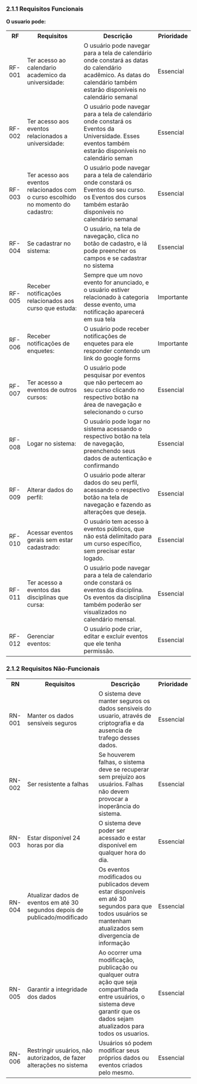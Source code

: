 ### **2.1.1 Requisitos Funcionais**

**O usuario pode:**

<table>
<tr>
<th>RF</th>
<th>Requisitos</th>
<th>Descrição</th>
<th>Prioridade</th>
</tr>

<tr>
<td>RF-001</td>
<td>Ter acesso ao calendario academico da universidade:</td>
<td>O usuário pode navegar para a tela de calendário onde constará as datas do calendário acadêmico. As datas do calendário também estarão disponíveis no calendário semanal</td>
<td>Essencial</td>
</tr>

<tr>
<td>RF-002</td>
<td>Ter acesso aos eventos relacionados a universidade:</td>
<td> O usuário pode navegar para a tela de calendário onde constará os Eventos da Universidade. Esses eventos também estarão disponíveis no calendário seman</td>
<td>Essencial</td>
</tr>
<tr>
<td>RF-003</td>
<td>Ter acesso aos eventos relacionados com o curso escolhido no momento do cadastro:</td>
<td> O usuário pode navegar para a tela de calendário onde constará os Eventos do seu curso. os Eventos dos cursos também estarão disponíveis no calendário semanal</td>
<td>Essencial</td>
</tr>
<tr>
<td>RF-004</td>
<td>Se cadastrar no sistema:</td>
<td>O usuário, na tela de navegação, clica no botão de cadastro, e lá pode preencher os campos e se cadastrar no sistema</td>
<td>Essencial</td>
</tr>
<tr>
<td>RF-005</td>
<td>Receber notificações relacionados aos curso que estuda:</td>
<td>Sempre que um novo evento for anunciado, e o usuário estiver relacionado à categoria desse evento, uma notificação aparecerá em sua tela</td>
<td>Importante</td>
</tr>
<tr>
<td>RF-006</td>
<td>Receber notificações de enquetes:</td>
<td>O usuário pode receber notificações de enquetes para ele responder contendo um link do google forms</td>
<td>Importante</td>
</tr>
<tr>
<td>RF-007</td>
<td>Ter acesso a eventos de outros cursos:</td>
<td>O usuário pode pesquisar por eventos que não pertecem ao seu curso clicando no respectivo botão na área de navegação e selecionando o curso</td>
<td>Essencial</td>
</tr>
<tr>
<td>RF-008</td>
<td>Logar no sistema:</td>
<td> O usuário pode logar no sistema acessando o respectivo botão na tela de navegação, preenchendo seus dados de autenticação e confirmando</td>
<td>Essencial</td>
</tr>
<tr>
<td>RF-009</td>
<td>Alterar dados do perfil:</td>
<td>O usuário pode alterar dados do seu perfil, acessando o respectivo botão na tela de navegação e fazendo as alterações que deseja.</td>
<td>Essencial</td>
</tr>
<tr>
<td>RF-010</td>
<td>Acessar eventos gerais sem estar cadastrado:</td>
<td>O usuário tem acesso à eventos públicos, que não está delimitado para um curso específico, sem precisar estar logado.</td>
<td>Essencial</td>
</tr>
<tr>
<td>RF-011</td>
<td>Ter acesso a eventos das disciplinas que cursa:</td>
<td>O usuário pode navegar para a tela de calendario onde constará os eventos da disciplina. Os eventos da disciplina também poderão ser visualizados no calendário mensal.</td>
<td>Essencial</td>
</tr>
<tr>
<td>RF-012</td>
<td>Gerenciar eventos:</td>
<td> O usuário pode criar, editar e excluir eventos que ele tenha permissão.</td>
<td>Essencial</td>
</tr>
</table>


### **2.1.2 Requisitos Não-Funcionais**


<table>
  <tr>
    <th>RN</th>
    <th>Requisitos</th>
    <th>Descrição</th>
    <th>Prioridade</th>
  </tr>
  <tr>
    <td>RN-001</td>
    <td>Manter os dados sensíveis seguros</td>
    <td>O sistema deve manter seguros os dados sensiveis do usuario, através de criptografia e da ausencia de trafego desses dados.</td>
    <td>Essencial</td>
  </tr>
   <tr>
    <td>RN-002</td>
    <td>Ser resistente a falhas</td>
    <td>Se houverem falhas, o sistema deve se recuperar sem prejuízo aos usuários. Falhas não devem provocar a inoperância do sistema.</td>
    <td>Essencial</td>
  </tr>
  <tr>
    <td>RN-003</td>
    <td>Estar disponível 24 horas por dia</td>
    <td>O sistema deve poder ser acessado e estar disponível em qualquer hora do dia.</td>
    <td>Essencial</td>
  </tr>
  <tr>
    <td>RN-004</td>
    <td>Atualizar dados de eventos em até 30 segundos depois de publicado/modificado</td>
    <td>Os eventos modificados ou publicados devem estar disponíveis em até 30 segundos para que todos usuários se mantenham atualizados sem divergencia de informação</td>
    <td>Essencial</td>
  </tr>
  <tr>
    <td>RN-005</td>
    <td>Garantir a integridade dos dados</td>
    <td>Ao ocorrer uma modificação, publicação ou qualquer outra ação que seja compartilhada entre usuários, o sistema deve garantir que os dados sejam atualizados para todos os usuarios.</td>
    <td>Essencial</td>
  </tr>
  <tr>
    <td>RN-006</td>
    <td>Restringir usuários, não autorizados, de fazer alterações no sistema</td>
    <td>Usuários só podem modificar seus próprios dados ou eventos criados pelo mesmo.</td>
    <td>Essencial</td>
  </tr>
</table>